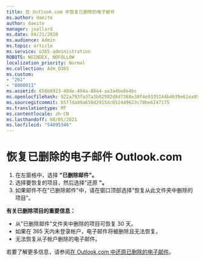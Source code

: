 ```yaml
---
title: 在 Outlook.com 中恢复已删除的电子邮件
ms.author: daeite
author: daeite
manager: joallard
ms.date: 04/21/2020
ms.audience: Admin
ms.topic: article
ms.service: o365-administration
ROBOTS: NOINDEX, NOFOLLOW
localization_priority: Normal
ms.collection: Adm_O365
ms.custom:
- "261"
- "8000011"
ms.assetid: 650b8923-48de-494a-88e4-aa3a4be8e4bc
ms.openlocfilehash: 922a793fa37a3b02502d8d7368e30f4e9335144b4b39e61ea956ea708cebf07f
ms.sourcegitcommit: b5f7da89a650d2915dc652449623c78be6247175
ms.translationtype: MT
ms.contentlocale: zh-CN
ms.lasthandoff: 08/05/2021
ms.locfileid: "54095346"
---
```

# <a name="recover-deleted-email-outlookcom"></a>恢复已删除的电子邮件 Outlook.com

1. 在左窗格中，选择 **"已删除邮件"。**
2. 选择要恢复的项目，然后选择"还原 **"。**
3. 如果邮件不在"已删除邮件"中，请在窗口顶部选择"恢复从此文件夹中删除的项目"。

 **有关已删除项目的重要信息：**
  
- 从"已删除邮件"文件夹中删除的项目可恢复 30 天。
- 如果在 365 天内未登录帐户，电子邮件将被删除且无法恢复。
- 无法恢复从子帐户删除的电子邮件。

若要了解更多信息，请参阅[在 Outlook.com 中还原已删除的电子邮件](https://support.office.com/article/cf06ab1b-ae0b-418c-a4d9-4e895f83ed50?wt.mc_id=Office_Outlook_com_Alchemy)。